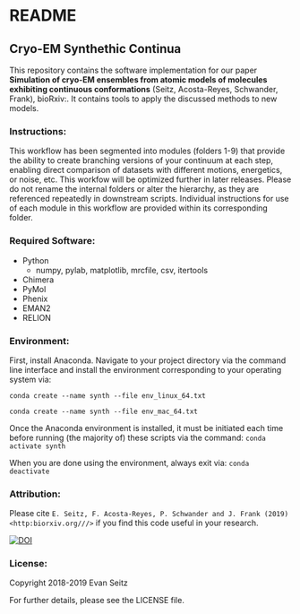 # README
## Cryo-EM Synthethic Continua

This repository contains the software implementation for our paper **Simulation of cryo-EM ensembles from atomic models of molecules exhibiting continuous conformations** (Seitz, Acosta-Reyes, Schwander, Frank), bioRxiv:. It contains tools to apply the discussed methods to new models.

### Instructions:
This workflow has been segmented into modules (folders 1-9) that provide the ability to create branching versions of your continuum at each step, enabling direct comparison of datasets with different motions, energetics, or noise, etc. This workfow will be optimized further in later releases. Please do not rename the internal folders or alter the hierarchy, as they are referenced repeatedly in downstream scripts. Individual instructions for use of each module in this workflow are provided within its corresponding folder. 

### Required Software:
- Python
  - numpy, pylab, matplotlib, mrcfile, csv, itertools
- Chimera
- PyMol
- Phenix
- EMAN2
- RELION

### Environment:
First, install Anaconda. Navigate to your project directory via the command line interface and install the environment corresponding to your operating system via:

`conda create --name synth --file env_linux_64.txt`

`conda create --name synth --file env_mac_64.txt`

Once the Anaconda environment is installed, it must be initiated each time before running (the majority of) these scripts via the command: `conda activate synth`

When you are done using the environment, always exit via: `conda deactivate`

### Attribution:
Please cite `E. Seitz, F. Acosta-Reyes, P. Schwander and J. Frank (2019) <http:biorxiv.org///>` if you find this code useful in your research.

[![DOI](https://zenodo.org/badge/220536612.svg)](https://zenodo.org/badge/latestdoi/220536612)


### License:
Copyright 2018-2019 Evan Seitz

For further details, please see the LICENSE file.
